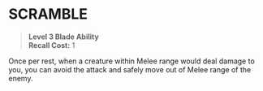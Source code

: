 ﻿---
tags:
  - Ability
  - CharacterOption
name: 'SCRAMBLE'
level: 3
domain: 'Blade'
type: 'Ability'
recall: '1'
description: 'Once per rest, when a creature within Melee range would deal damage to you, you can avoid the attack and safely move out of Melee range of the enemy.'
---
# SCRAMBLE

> **Level 3 Blade Ability**  
> **Recall Cost:** 1

Once per rest, when a creature within Melee range would deal damage to you, you can avoid the attack and safely move out of Melee range of the enemy.
